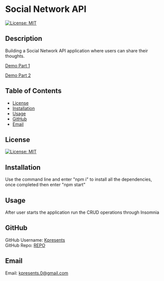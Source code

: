 # Social Network API 
  [![License: MIT](https://img.shields.io/badge/License-MIT-yellow.svg)](https://opensource.org/licenses/MIT)
 

  ## Description
  Building a Social Network API application where users can share their thoughts. 
 

 [Demo Part 1](https://drive.google.com/file/d/1nEp1yPNTwRDVWVOGoKf3NzybPjprzON-/view) <br>

 [Demo Part 2](https://drive.google.com/file/d/1UWUWB4QF_UR0hIA7Wyll9UIrr88TMLIu/view)
  
  ## Table of Contents
  
  - [License](#license)
  - [Installation](#installation)
  - [Usage](#usage)
  - [GitHub](#gitHub)
  - [Email](#email)
  
  ## License
  [![License: MIT](https://img.shields.io/badge/License-MIT-yellow.svg)](https://opensource.org/licenses/MIT)

  ## Installation
  Use the command line and enter "npm i" to install all the dependencies, once completed then enter "npm start" 
  
  ## Usage
  
  After user starts the application run the CRUD operations through Insomnia
      
  
  
  ## GitHub 
 GitHub Username: [Kpresents](https://github.com/Kpresents)<br>
 GitHub Repo: [REPO]()
  
  
  ## Email
 Email: kpresents.0@gmail.com